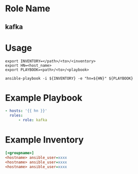# Role Name
## kafka

# Usage
``` shell
export INVENTORY=</path>/<to>/<inventory>
export HN=<host_name>
export PLAYBOOK=<path>/<to>/<playbook>

ansible-playbook -i ${INVENTORY} -e "hn=${HN}" ${PLAYBOOK}
```

# Example Playbook
``` yaml
- hosts: '{{ hn }}'
  roles:
      - role: kafka
```

# Example Inventory
``` ini
[<groupname>]
<hostname> ansible_user=xxxx
<hostname> ansible_user=xxxx
<hostname> ansible_user=xxxx
```
